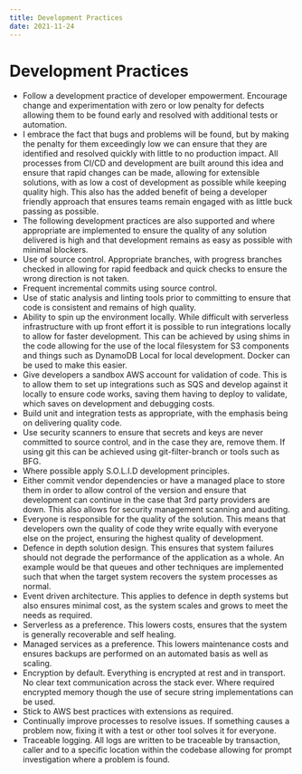 ```yaml
---
title: Development Practices
date: 2021-11-24
---
```


# Development Practices

 - Follow a development practice of developer empowerment. Encourage change and experimentation with zero or low penalty for defects allowing them to be found early and resolved with additional tests or automation. 
 - I embrace the fact that bugs and problems will be found, but by making the penalty for them exceedingly low we can ensure that they are identified and resolved quickly with little to no production impact. All processes from CI/CD and development are built around this idea and ensure that rapid changes can be made, allowing for extensible solutions, with as low a cost of development as possible while keeping quality high. This also has the added benefit of being a developer friendly approach that ensures teams remain engaged with as little buck passing as possible.
 - The following development practices are also supported and where appropriate are implemented to ensure the quality of any solution delivered is high and that development remains as easy as possible with minimal blockers.
 - Use of source control. Appropriate branches, with progress branches checked in allowing for rapid feedback and quick checks to ensure the wrong direction is not taken.
 - Frequent incremental commits using source control.
 - Use of static analysis and linting tools prior to committing to ensure that code is consistent and remains of high quality.
 - Ability to spin up the environment locally. While difficult with serverless infrastructure with up front effort it is possible to run integrations locally to allow for faster development. This can be achieved by using shims in the code allowing for the use of the local filesystem for S3 components and things such as DynamoDB Local for local development. Docker can be used to make this easier.
 - Give developers a sandbox AWS account for validation of code. This is to allow them to set up integrations such as SQS and develop against it locally to ensure code works, saving them having to deploy to validate, which saves on development and debugging costs.
 - Build unit and integration tests as appropriate, with the emphasis being on delivering quality code.
 - Use security scanners to ensure that secrets and keys are never committed to source control, and in the case they are, remove them. If using git this can be achieved using git-filter-branch or tools such as BFG.
 - Where possible apply S.O.L.I.D development principles.
 - Either commit vendor dependencies or have a managed place to store them in order to allow control of the version and ensure that development can continue in the case that 3rd party providers are down. This also allows for security management scanning and auditing.
 - Everyone is responsible for the quality of the solution. This means that developers own the quality of code they write equally with everyone else on the project, ensuring the highest quality of development.
 - Defence in depth solution design. This ensures that system failures should not degrade the performance of the application as a whole. An example would be that queues and other techniques are implemented such that when the target system recovers the system processes as normal.
 - Event driven architecture. This applies to defence in depth systems but also ensures minimal cost, as the system scales and grows to meet the needs as required.
 - Serverless as a preference. This lowers costs, ensures that the system is generally recoverable and self healing.
 - Managed services as a preference. This lowers maintenance costs and ensures backups are performed on an automated basis as well as scaling.
 - Encryption by default. Everything is encrypted at rest and in transport. No clear text communication across the stack ever. Where required encrypted memory though the use of secure string implementations can be used.
 - Stick to AWS best practices with extensions as required.
 - Continually improve processes to resolve issues. If something causes a problem now, fixing it with a test or other tool solves it for everyone.
 - Traceable logging. All logs are written to be traceable by transaction, caller and to a specific location within the codebase allowing for prompt investigation where a problem is found.